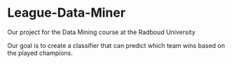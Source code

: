 # League-Data-Miner
Our project for the Data Mining course at the Radboud University

Our goal is to create a classifier that can predict which team wins based on the played champions.
